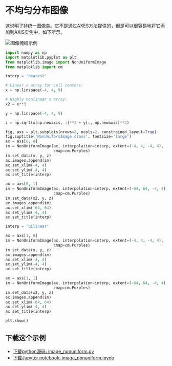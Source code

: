 # 不均匀分布图像

这说明了非统一图像类。它不是通过AXES方法提供的，但是可以很容易地将它添加到AXIS实例中，如下所示。

![图像掩码示例](https://matplotlib.org/_images/sphx_glr_image_nonuniform_001.png)

```python
import numpy as np
import matplotlib.pyplot as plt
from matplotlib.image import NonUniformImage
from matplotlib import cm

interp = 'nearest'

# Linear x array for cell centers:
x = np.linspace(-4, 4, 9)

# Highly nonlinear x array:
x2 = x**3

y = np.linspace(-4, 4, 9)

z = np.sqrt(x[np.newaxis, :]**2 + y[:, np.newaxis]**2)

fig, axs = plt.subplots(nrows=2, ncols=2, constrained_layout=True)
fig.suptitle('NonUniformImage class', fontsize='large')
ax = axs[0, 0]
im = NonUniformImage(ax, interpolation=interp, extent=(-4, 4, -4, 4),
                     cmap=cm.Purples)
im.set_data(x, y, z)
ax.images.append(im)
ax.set_xlim(-4, 4)
ax.set_ylim(-4, 4)
ax.set_title(interp)

ax = axs[0, 1]
im = NonUniformImage(ax, interpolation=interp, extent=(-64, 64, -4, 4),
                     cmap=cm.Purples)
im.set_data(x2, y, z)
ax.images.append(im)
ax.set_xlim(-64, 64)
ax.set_ylim(-4, 4)
ax.set_title(interp)

interp = 'bilinear'

ax = axs[1, 0]
im = NonUniformImage(ax, interpolation=interp, extent=(-4, 4, -4, 4),
                     cmap=cm.Purples)
im.set_data(x, y, z)
ax.images.append(im)
ax.set_xlim(-4, 4)
ax.set_ylim(-4, 4)
ax.set_title(interp)

ax = axs[1, 1]
im = NonUniformImage(ax, interpolation=interp, extent=(-64, 64, -4, 4),
                     cmap=cm.Purples)
im.set_data(x2, y, z)
ax.images.append(im)
ax.set_xlim(-64, 64)
ax.set_ylim(-4, 4)
ax.set_title(interp)

plt.show()
```

## 下载这个示例

- [下载python源码: image_nonuniform.py](https://matplotlib.org/_downloads/image_nonuniform.py)
- [下载Jupyter notebook: image_nonuniform.ipynb](https://matplotlib.org/_downloads/image_nonuniform.ipynb)